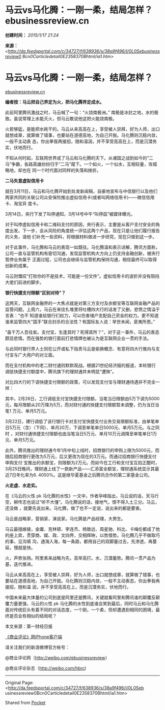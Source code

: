 # 马云vs马化腾：一刚一柔，结局怎样？ebusinessreview.cn

**创建时间：**
_2015/1/17 21:24_

**来源：**
_<http://da.feedsportal.com/c/34727/f/638936/s/38a9f496/l/0L0Sebusinessreview0
Bcn0Carticledetail0E2358370Bhtml/ia1.htm>_

  

# 马云vs马化腾：一刚一柔，结局怎样？

[ebusinessreview.cn](http://ebusinessreview.cn/)

  

**编者按：马云把自己界定为火，把马化腾界定成水。**

此前阿里腾讯激战之时，马云喊了一句：“火烧南极洲。” 南极是冰封之地，水的极致。虽说常理上水能灭火，但马云敢说他这把火能烧南极。

  

火若够猛，是能把水耗干的。马云从来高高在上，享受被人崇拜，好为人师，出口就想成章，就算做了错事，也要站在道德高地，为自己开脱。马化腾则沉稳内敛，一般不主动表
态，你出拳我再接招，随和温润，并不享受高高在上，而是沉潜务实，伏地而行。

不知从何时起，互联网世界成了马云和马化腾的天下。从诸国之战到如今的“二马”争霸，各路英雄纷纷归于“二马”麾下。一个如火，一个似水，互相较量，攻城略地，却也在
同一个时代面对同样的失落和挫折。

**二马失意虚拟信用卡**  

就在3月11日，马云和马化腾开始到处发新闻稿，自豪地宣布与中信银行以及他们两家共同的关联公司众安保险推出虚拟信用卡(或者叫网络信用卡)——微信信用卡、淘宝异
度卡。

3月14日，央行下发了叫停通知，3月14号中午“叫停函”被媒体曝光。

对于叫停虚拟信用卡和二维码支付的原因，央行表示，主要是从客户支付安全的角度出发。下一步，会从风险的角度统一评估这两个产品，现在只是让他们履行报告的义务，请他
们补充一些资料，将根据材料做进一步研究，现在只做到这一步。

对于此事件，马化腾和马云的表现一如既往。马化腾温和表示谅解，腾讯方面称，公司一直与监管机构有密切沟通，发现监管机构大方向上仍支持金融创新，被央行暂停业务属于
正面过程，公司也会继续与监管机构保持沟通，相信最终可以取得创新的成果。

马云则慨叹“打败你的不是技术，可能是一份文件”。虚拟信用卡的波折并没有阻挡大佬们前进的脚步。

**银行快捷支付限额“区别对待”？**  

这两天，互联网金融界的一大焦点就是对第三方支付及余额宝等互联网金融产品的监管问题。上周六，马云在来往扎堆里将吐槽四大行的话发了又删，悲愤之情溢于言表：“也不
知道谁给银行们权力，可以伤害储户支配自己资金的权力。更不知道谁来监管四大"国手"联合封杀的合法性？有国际友人说：举世未闻，匪夷所思。”

“虽千万人吾往矣。支付宝，生逢其时？死得其所？”，对于这一事件，马云的表态颇显悲情。而在强势的银行面前打悲情牌也被认为是互联网企业一贯的手法。

与此同时银行界人士则在公开或私下指责马云是偷换概念、有意将四大行推向与支付宝与广大用户的对立面。

而在支付机构中的老二财付通则默默观战。根据21世纪经济报的报道，本轮银行调低快捷支付额度中，腾讯旗下的理财通并未明显“遭殃”。

对比四大行的下调快捷支付限额的政策，可以发现支付宝与理财通待遇并不完全一样：

其中，2月28日，工行调低支付宝快捷支付限额，当笔当日限额由5万下调为5000元，每月限额从20万降为5万，而对财付通的快捷支付限额暂未调整，仍为当日当笔1
万元、单月5万元。

3月22日，建行调低了该行银行卡对支付宝快捷支付业务交易限额标准，由单笔单日5万元（含）（下同）、单月20万，下调至单笔单日5000元、单月5万元。与之同时
，对财付通快捷支付限额也由当笔当日5万元、单月10万元调降至单笔单日1万元、单月5万元。

此外，腾讯推出的理财通今年1月中旬上线时，招商银行的申购上限为5000元，而随后招商银行更改为5万元，后又更改为现在的3万元。而通过招商银行快捷支付申购支付
宝推出的余额宝，则限额为2万元。而如今在工行和支付宝互掐正酣时，3月25日晚间，理财通上线了一款新产品——汇添富全额宝，理财通系统显示其最近7日年化率为6.
4050%。这是继华夏基金之后腾讯合作的第二家基金公司。

**火走虚、水走实。**  

在《马云的火性 pk 马化腾的水性》一文中，作者孕峰指出，马云说的话，天马行空，柳传志也说过“听不大懂”。马化腾说的话，接地气，恨不得入土三分。马云，还没做
，就要先说出来。马化腾，做了也不一定说，说出来的都是要害。

马云是战略家，营销家，演说家。马化腾是产品经理，大男生。

马云最擅嫁接，金庸、克林顿、李连杰、杨致远、周星驰、科比、卡梅伦都成了他的座上宾，贯穿商、娱、政、文四界，交相辉映，以势借势。马化腾几乎不做取巧的事，见沟填
沟，遇海入海，每一条路，都用自己的双脚量过去，先渗透，再蔓延，慢就是快。

火，声势张扬。阿里素来战略为先，高举高打。水，沉潜蓄势。腾讯一贯产品为基，迭代推进。

马云从来高高在上，享受被人崇拜，好为人师，出口就想成章，就算做了错事，也要站在道德高地，为自己开脱。马化腾则沉稳内敛，一般不主动表态，你出拳我再接招，随和温
润，并不享受高高在上，而是沉潜务实，伏地而行。

中国未来最大体量的公司到底是阿里还是腾讯，关键就看阿里和腾讯谁的颠覆反颠覆力量更强，马云的火性 pk
马化腾的水性到底谁会笑到最后，同时马云和马化腾面对传统巨头有着不同的对话态度，一个刚，一个柔，但却遭遇到相同的困境，最终是否会有相似的结局呢？

本文来源：第一财经日报

[《商业评论》网iPhone客户端](http://itunes.apple.com/cn/app/id487606633?mt=8&at=10l4Mc)

请关注我们的新浪微博官方帐号：

@商业评论网（<http://weibo.com/ebusinessreview>）

@商业评论杂志（<http://weibo.com/hbrc>)

* * *

Original Page: <http://da.feedsportal.com/c/34727/f/638936/s/38a9f496/l/0L0Seb
usinessreview0Bcn0Carticledetail0E2358370Bhtml/ia1.htm>

Shared from [Pocket](http://readitlaterlist.com/)

 

